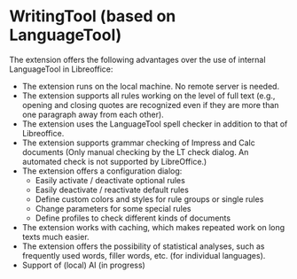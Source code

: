 # WritingTool (based on LanguageTool)

The extension offers the following advantages over the use of internal LanguageTool in Libreoffice:
* The extension runs on the local machine. No remote server is needed.
* The extension supports all rules working on the level of full text (e.g., opening and closing quotes are recognized even if they are more than one paragraph away from each other).
* The extension uses the LanguageTool spell checker in addition to that of Libreoffice.
* The extension supports grammar checking of Impress and Calc documents (Only manual checking by the LT check dialog. An automated check is not supported by LibreOffice.)
* The extension offers a configuration dialog:
  * Easily activate / deactivate optional rules
  * Easily deactivate / reactivate default rules
  * Define custom colors and styles for rule groups or single rules
  * Change parameters for some special rules
  * Define profiles to check different kinds of documents
* The extension works with caching, which makes repeated work on long texts much easier.
* The extension offers the possibility of statistical analyses, such as frequently used words, filler words, etc. (for individual languages).
* Support of (local) AI (in progress) 

